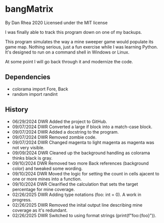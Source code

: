 # bangMatrix

By Dan Rhea 2020 Licensed under the MIT license

I was finally able to track this program down on one of my backups.

This program simulates the way a mine sweeper game would populate
its game map. Nothing serious, just a fun exercise while I was 
learning Python. It's designed to run on a command shell in 
Windows or Linux. 

At some point I will go back through it and modernize the code.

## Dependencies

- colorama import Fore, Back
- random import randint

## History

- 06/29/2024 DWR Added the project to GitHub.
- 09/07/2024 DWR Converted a large if block into a match-case block.
- 09/07/2024 DWR Added a docstring to the program.
- 09/07/2024 DWR Removed zombie code.
- 09/07/2024 DWR Changed magenta to light magenta as magenta was not very visible.
- 09/09/2024 DWR Cleaned up the background handling as colorama thinks black is gray.
- 09/10/2024 DWR Removed two more Back references (background color) and tweaked some wording.
- 09/10/2024 DWR Moved the logic for setting the count in cells ajacent to one or more mines into a function.
- 09/10/2024 DWR Clearified the calculation that sets the target percentage for mine coverage.
- 02/26/2025 DWR Adding type notations (foo: int = 0). A work in progress.
- 02/26/2025 DWR Removed the inital output line describing mine coverage as it's redundant.
- 02/26/2025 DWR Switched to using format strings (print(f"foo:{foo}")).
